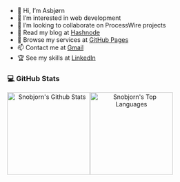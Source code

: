 - 👋  Hi, I’m Asbjørn
- 👀  I’m interested in web development
- 💞️  I’m looking to collaborate on ProcessWire projects
- 📝  Read my blog at [Hashnode](https://asbjorn.hashnode.dev/)
- 🌟  Browse my services at [GitHub Pages](https://snobjorn.github.io/)
- 📫  Contact me at [Gmail](mailto:asbjorn.ness+ghc@gmail.com)
- 🏆  See my skills at [LinkedIn](https://www.linkedin.com/in/asbjornness/)

### 💻 GitHub Stats
<div style="display: flex;"; align="center">
  <img alt="Snobjorn's Github Stats" src="https://denvercoder1-github-readme-stats.vercel.app/api/?username=snobjorn&show_icons=true&count_private=true&theme=dark&hide_border=true&bg_color=151515&title_color=f2f2f2&icon_color=79fe96" style="height: 192px;">
  <img alt="Snobjorn's Top Languages" src="https://github-readme-stats.vercel.app/api/top-langs/?username=snobjorn&langs_count=8&count_private=true&layout=compact&theme=dark&hide_border=true&hide=Jupyter%20notebook,less&bg_color=151515&title_color=f2f2f2&icon_color=79fe96" style="height: 192px;">
</div>

<!---
snobjorn/snobjorn is a ✨ special ✨ repository because its `README.md` (this file) appears on your GitHub profile.
You can click the Preview link to take a look at your changes.
--->
